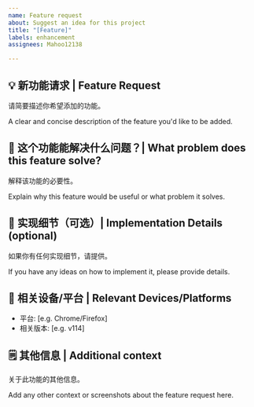 ```yaml
---
name: Feature request
about: Suggest an idea for this project
title: "[Feature]"
labels: enhancement
assignees: Mahoo12138

---
```


## 💡 新功能请求 | Feature Request

请简要描述你希望添加的功能。

A clear and concise description of the feature you'd like to be added.

## 🤔 这个功能能解决什么问题？| What problem does this feature solve?

解释该功能的必要性。

Explain why this feature would be useful or what problem it solves.

## 📑 实现细节（可选）| Implementation Details (optional)

如果你有任何实现细节，请提供。

If you have any ideas on how to implement it, please provide details.

## 📱 相关设备/平台 | Relevant Devices/Platforms

- 平台: [e.g. Chrome/Firefox]
- 相关版本: [e.g. v114]

## 🗒️ 其他信息 | Additional context

关于此功能的其他信息。

Add any other context or screenshots about the feature request here.
